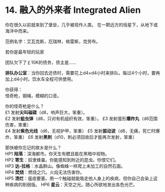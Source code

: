 # 14. 融入的外来者 Integrated Alien

你在很久以前就来到了堡垒，几乎被视作人类。
在一颗远方的恒星下，从地下或海洋中而来。
  
范例名字：艾瓦克斯，厄瑞林，格雷斯，克劳布。
  
若你是最年轻的玩家  
  
团队欠下了￡10K的债务，债主是......  
  
**排队办公室**：当你回去还债时，需要花上d4×d4小时来排队。每过4个小时，要再加上d4小时。饮水车全程可供使用。
  
你获得：  
怪奇枪，钢绳，模糊的口音。  
  
你的怪奇枪是什么？  
£1 发射**尖叫磁碟**（d8，响声巨大，笨重）。  
£2 发射**蛆虫弹**（d8，只对有机组织有效，笨重）。
£3 发射蛋形**爆炸丸**（d6范围伤害，笨重）  
£4 发射**紫色光线**（d6，无视护甲，笨重）
£5 发射**振动波**（d8，无痛，死亡时爆炸，笨重） 
£6 发射**黑刺**（d10，刺必须回收后才能再次发射，笨重）
  
那快被你忘记的故乡是什么？  
HP1 **陷落**：深海都市。你天生有鳃且能在黑暗中视物。  
HP2 **寄生**：奴隶蜂巢。你能感知到附近的昆虫。你恨它们。  
HP3 **达-拉格**：水晶群山。像蜘蛛一样爬上未加工的自然石面。   
HP4 **焚烧**：燃烧之穴。火焰无法伤害你。  
HP5 **溃烂**：瘟疫要塞。用一个触碰就能吸走他人身上的疾病，但你自己会染上这种疾病的削弱版。
HP6 **星云**：天空之光。随心所欲地发出各色光芒。